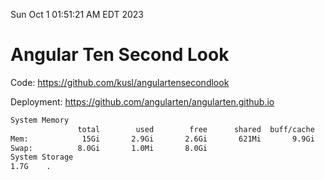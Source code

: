 Sun Oct  1 01:51:21 AM EDT 2023

# Angular Ten Second Look

Code: https://github.com/kusl/angulartensecondlook

Deployment: https://github.com/angularten/angularten.github.io

```bash
System Memory
               total        used        free      shared  buff/cache   available
Mem:            15Gi       2.9Gi       2.6Gi       621Mi       9.9Gi        11Gi
Swap:          8.0Gi       1.0Mi       8.0Gi
System Storage
1.7G	.
```
```bash
